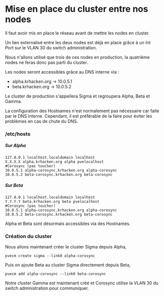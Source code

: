 # Mise en place du cluster entre nos nodes
Il faut avoir mis en place le réseau avant de mettre les nodes en cluster.

Un lien externalisé entre les deux nodes est déjà en place grâce à un Int Port sur le VLAN 30 du switch administration.

Nous n'allons utilisé que trois de ces nodes en production, la quatrième nodes ne feras donc pas parti du cluster.

Les nodes seront accessibles grâce au DNS interne via :
- alpha.krhacken.org -> 10.0.5.1
- beta.krhacken.org -> 10.0.5.2

Le cluster de production s'appellera Sigma et regroupera Alpha, Beta et Gamma.

La configuration des Hostnames n'est normalement pas nécessaire car faite par le DNS interne. Cependant, il est préférable de la faire pour éviter les problèmes en cas de chute du DNS.

### /etc/hosts

##### Sur Alpha
```
127.0.0.1 localhost.localdomain localhost
X.X.X.X alpha.krhacken.org alpha pvelocalhost
#Corosync (pas toucher)
10.0.5.1 alpha-corosync.krhacken.org alpha-corosync
10.0.5.2 beta-corosync.krhacken.org beta-corosync
```

##### Sur Beta
```
127.0.0.1 localhost.localdomain localhost
Y.Y.Y.Y beta.krhacken.org beta pvelocalhost
#Corosync (pas toucher)
10.0.5.1 alpha-corosync.krhacken.org alpha-corosync
10.0.5.2 beta-corosync.krhacken.org beta-corosync
```

Alpha et Beta sont désormais accessibles via des Hostnames.

### Création du cluster
Nous allons maintenant créer le cluster Sigma depuis Alpha,
```
pvecm create sigma --link0 alpha-corosync
```
Puis on ajoute Beta au cluster Sigma directement depuis Beta,
```
pvecm add alpha-corosync --link0 beta-corosync
```
Notre cluster Gamma est maintenant créé et Corosync utilise la VLAN 30 du switch administration pour communiquer.
